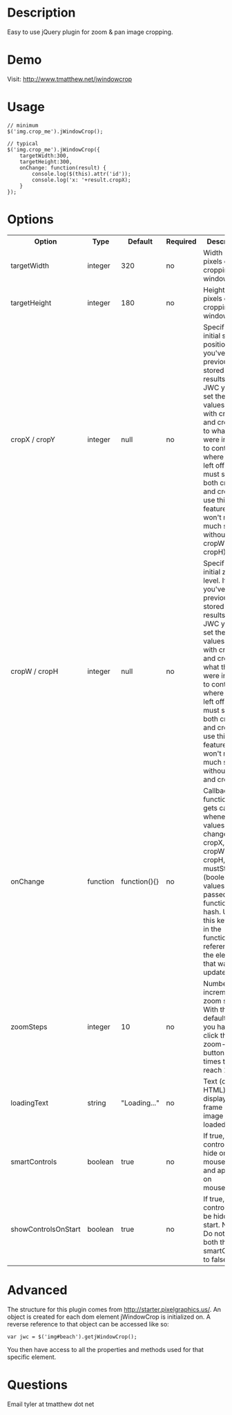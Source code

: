 Description
===========
Easy to use jQuery plugin for zoom & pan image cropping.

Demo
====
Visit: http://www.tmatthew.net/jwindowcrop

Usage
=====
	// minimum
	$('img.crop_me').jWindowCrop();

	// typical
	$('img.crop_me').jWindowCrop({
		targetWidth:300,
		targetHeight:300,
		onChange: function(result) {
			console.log($(this).attr('id'));
			console.log('x: '+result.cropX);
		}
	});

Options
=======
<table>
	<tr>
		<th>Option</th>
		<th>Type</th>
		<th>Default</th>
		<th>Required</th>
		<th>Description</th>
	</tr>
	<tr>
		<td>targetWidth</td><td>integer</td><td>320</td><td>no</td>
		<td>Width in pixels of the cropping window</td>
	</tr>
	<tr>
		<td>targetHeight</td><td>integer</td><td>180</td><td>no</td>
		<td>Height in pixels of the cropping window</td>
	</tr>
	<tr>
		<td>cropX / cropY</td><td>integer</td><td>null</td><td>no</td>
		<td>Specifies the initial start position. If you've previously stored the results of JWC you can set these values (along with  cropH and cropW) to what they were in order to continue where you left off. You must specify both cropX and cropY to use this feature (and it won't make much sense without cropW and cropH).</td>
	</tr>
	<tr>
		<td>cropW / cropH</td><td>integer</td><td>null</td><td>no</td>
		<td>Specifies the initial zoom level. If you've previously stored the results of JWC you can set these values (along with  cropX and cropY) to what they were in order to continue where you left off. You must specify both cropW and cropH to use this feature (and it won't make much sense without cropX and cropY)</td>
	</tr>
	<tr>
		<td>onChange</td><td>function</td><td>function(){}</td><td>no</td>
		<td>Callback function that gets called whenever the values change. cropX, cropY, cropW, cropH, mustStretch (boolean) values are passed to this function in a hash. Use the this keyword in the function for a reference to the element that was updated.</td>
	</tr>
	<tr>
		<td>zoomSteps</td><td>integer</td><td>10</td><td>no</td>
		<td>Number of incremental zoom steps. With the default of 10, you have to click the zoom-in button 9 times to reach 100%.</td>
	</tr>
	<tr>
		<td>loadingText</td><td>string</td><td>"Loading..."</td><td>no</td>
		<td>Text (can be HTML) to display within frame until image is loaded.</td>
	</tr>
	<tr>
		<td>smartControls</td><td>boolean</td><td>true</td><td>no</td>
		<td>If true, controls will hide on mouseleave and appear on mouseenter.</td>
	</tr>
	<tr>
		<td>showControlsOnStart</td><td>boolean</td><td>true</td><td>no</td>
		<td>If true, controls will be hidden on start. Note: Do not set both this and smartControls to false.</td>
	</tr>
</table>

Advanced
========
The structure for this plugin comes from http://starter.pixelgraphics.us/. An object is created for each dom element jWindowCrop is initialized on. A reverse reference to that object can be accessed like so:

	var jwc = $('img#beach').getjWindowCrop();

You then have access to all the properties and methods used for that specific element.

Questions
=========
Email tyler at tmatthew dot net

